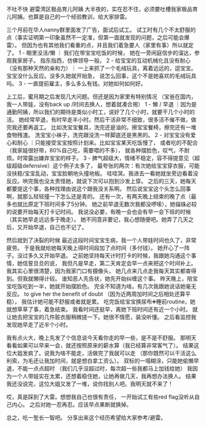 不吐不快 避雷湾区极品育儿阿姨
大半夜的，实在忍不住，必须要吐槽我家极品育儿阿姨。也算是自己的一个经验教训，给大家排雷。
	
三个月前在华人nanny群里面发了广告，面试后试工。
试工时有几个不太舒服的点（事实证明第一印象虽然不一定准，但第一面就发现的问题，之后可能会爆雷）。
但因为也有其他我们看重的点，并且我们着急要人（家里有事）所以就定了。
1 - 眼里没活/懒 ｜ 我们在带宝宝吃饭的时候，
她在一旁闲庭信步的溜达，参观我家房子。
指东指西，仿佛领导一般。
2 - 给宝宝的互动机械化且没有耐心（没有那种天然的亲和力）｜
一上来抓了一个毛绒玩具，离着远远的，逗宝宝。
宝宝没什么反应。没多久她就开始急，
说怎么回事，这个不是她喜欢的毛绒玩具吗。
3 - 一直提前雇主，多么多么有钱。对她如何如何好。
	
上工后，蜜月期之后发现几大问题。但还是因为家里有特别情况
（宝爸在国内，我一人带娃，没有back up /时间去换人，想着就凑合用）
1 - 懒 / 早退 ｜因为是通勤阿姨，所以我们的期待是类似小时工，说好了几个小时，就要干几个小时的活。
她经常早退，有时早走半小时。然后干活非常不细致，很多活不催不做，做完我还要再返工。
比如洗宝宝餐具，洗完还是油的。擦宝宝餐椅，擦完还有一堆食物残渣。
洗宝宝小袜子，洗完跟没洗一样脚底还是黑黑的。
2 - 对宝宝没有爱心和耐心 ｜只能接受宝宝按照计划来。比如宝宝某天吃饭慢了，
或者吃的不配合（我家娃很好带，80%自己吃，需要喂的不多），
就各种摆脸色，叹气，不耐烦。时常露出嫌弃宝宝的样子。
3 - 脾气超级大，情绪不稳定，容不得提意见（超级超级defensive）这个例子太多了，
最夸张的两次：有次她给宝宝穿衣服，可能没扶稳/宝宝乱动，宝宝脸朝地头撞地板。
哇哇哭。我进去一看她就坐旁边看着没反应。哄完我也没太责怪她，就说下次可以抱到沙发上穿。
之后的三天，她每天都要提这个事，各种找理由说这个跟我没关系啊。
然后说宝宝这个头怎么回事啊，就那么轻轻撞一下怎么还是青的。
还有一次，有两天晚上结束的晚了点（最多也就比原定下班时间多了5分钟。
她之前早退无数次我都没啰嗦），她锱铢必较的说要开始每天打卡记时间。
我说没必要，有晚一会也会有早一会下班的时候（其实她早走远远多于晚走）。
她不同意非要记，我心想随便吧。她弄了几天之后，又开始早退，自己也不记了。

然后就到了决裂的时候
最近这段时间宝宝生病，我一个人带娃时间也久了，非常疲劳。
于是我就给她每天晚上得时间段加了点时间（多付钱）。
她开心了一阵子。没过多久又开始早退。
之前她坚持每天计时打卡的时候，我跟她沟通这个事情，她信誓旦旦的说，
我但凡是早走，第二天肯定会早一点来把这个时间补上。
我其实心里很清楚，因为我家门口有摄像头，
她几点来几点走我每天其实都查得到。但我就懒得计较。
谁知恶人先告状，她先开始纠缠这个事。
昨天晚上，陪宝宝吃饭吃到一半，她就开始摆脸色。
完全不知道为啥。有几次我跟她说话她毫无反应。
to give her the benefit of doubt （因为近两周加时间之后相处还算平稳），
我估计她可能不舒服或者就是累。
吃完饭给宝宝换尿布➕睡前routine，她就想草草了事，着急结束。
我看时间还挺早，离她下班时间还有近一个小时。
就让她去把宝宝的几件脏衣服稍微搓一下。她很不情愿，装没听懂。
之后看监控我发现她早走了近半个小时。
	
我有点火大，晚上先发了个信息说今天看你走的早一些，是不是不舒服。
那明天看看如果可以早来一会，就还按照原来的薪水算（我已经算非常客气了）。
结果这位大姐发疯了。说我为啥不能走，活做完了我就可以走
（那你既然可以干活这么利索，为毛还让我加时间，就是想白拿工资么）。
双标的一塌糊涂，只能她偷懒早退，不能一点点超时
（我们几乎没超过时，每次超一些我都马上加钱给她）
我因为一个人带娃实在太累，还想着稳住她，让她再做几天，我再想办法换人。
结果我还没说完，这位大姐又发了一堆，说你找别人吧。我明天就不来了！
	
哎，真是踩到了大雷。想想我自己也很有责任，
一开始试工有些red flag没听从自己内心。
之后对她一忍再忍。应该早点果断就换掉。
	
总之，吃一堑长一智吧。
分享出来这个经历希望给大家参考/避雷。
